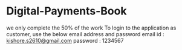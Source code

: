 # Digital-Payments-Book
we only complete the 50% of the work
To login to the application as customer, use the below email address and password
email id : kishore.s2610@gmail.com
password : 1234567
